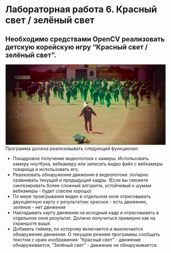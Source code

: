 # Лабораторная работа 6. Красный свет / зелёный свет
## Необходимо средствами OpenCV реализовать детскую корейскую игру “Красный свет / зелёный свет”.
![alt text](https://github.com/d-pack/LessonsPAK/raw/079c14e5db7f0d5c4e53b563cc0984135643899e//images/LessonsI/GreenRed.png)  
Программа должна реализовывать следующий функционал:

  *  Покадровое получение видеопотока с камеры. Использовать камеру ноутбука, вебкамеру или записать видео файл с вебкамеры товарища и использовать его.
  *  Реализовать обнаружение движения в видеопотоке: попарно сравнивать текущий и предыдущий кадры. (Если вы сможете синтезировать более сложный алгоритм, устойчивый к шумам вебкамеры - будет совсем хорошо)
  *  По мере проигрывания видео в отдельном окне отрисовывать двухцветную карту с результатом: красное - есть движение, зелёное - нет движения
  *  Накладывать карту движения на исходный кадр и отрисовывать в отдельном окне результат. Должно получиться примерно как на скриншоте выше.
  *  Добавить таймер, по которому включается и выключается обнаружение движения. О текущем режиме программы сообщать текстом с краю изображения: “Красный свет” - движение обнаруживается, “Зелёный свет” - движение не обнаруживается.


